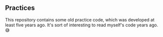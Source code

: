## Practices

This repository contains some old practice code, which was developed at least five years ago. It's sort of interesting to read myself's code years ago. :sweat_smile: